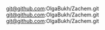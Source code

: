 git@github.com:OlgaBukh/Zachem.git
git@github.com:OlgaBukh/Zachem.git
git@github.com:OlgaBukh/Zachem.git